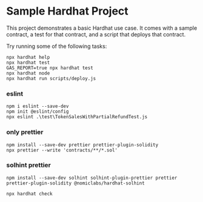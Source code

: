 # Sample Hardhat Project

This project demonstrates a basic Hardhat use case. It comes with a sample contract, a test for that contract, and a
script that deploys that contract.

Try running some of the following tasks:

```shell
npx hardhat help
npx hardhat test
GAS_REPORT=true npx hardhat test
npx hardhat node
npx hardhat run scripts/deploy.js
```

### eslint

```eslint
npm i eslint --save-dev 
npm init @eslint/config
npx eslint .\test\TokenSalesWithPartialRefundTest.js 
```
### only prettier
``` only prettier
npm install --save-dev prettier prettier-plugin-solidity
npx prettier --write 'contracts/**/*.sol'
```
### solhint prettier
```solhint prettier
npm install --save-dev solhint solhint-plugin-prettier prettier prettier-plugin-solidity @nomiclabs/hardhat-solhint

npx hardhat check
```